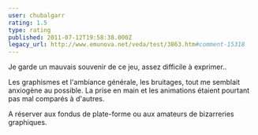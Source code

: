 ```yaml
---
user: chubalgarr
rating: 1.5
type: rating
published: 2011-07-12T19:58:38.000Z
legacy_url: http://www.emunova.net/veda/test/3863.htm#comment-15318
---
```

Je garde un mauvais souvenir de ce jeu, assez difficile à exprimer..

Les graphismes et l'ambiance générale, les bruitages, tout me semblait anxiogène au possible. La prise en main et les animations étaient pourtant pas mal comparés à d'autres.

A réserver aux fondus de plate-forme ou aux amateurs de bizarreries graphiques.